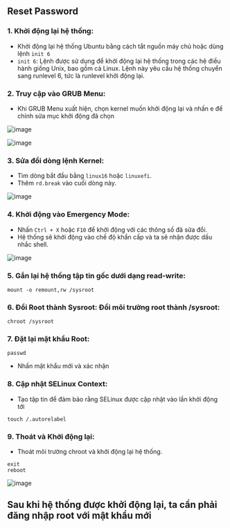 ## Reset Password
### 1. Khởi động lại hệ thống: 
- Khởi động lại hệ thống Ubuntu bằng cách tắt nguồn máy chủ hoặc dùng lệnh `init 6`
- `init 6`: Lệnh được sử dụng để khởi động lại hệ thống trong các hệ điều hành giống Unix, bao gồm cả Linux. Lệnh này yêu cầu hệ thống chuyển sang runlevel 6, tức là runlevel khởi động lại.

### 2. Truy cập vào GRUB Menu: 
- Khi GRUB Menu xuất hiện, chọn kernel muốn khởi động lại và nhấn e để chỉnh sửa mục khởi động đã chọn

![image](https://github.com/user-attachments/assets/d75adb7d-85e4-430d-96da-c889f3363fb7)

![image](https://github.com/user-attachments/assets/e51d91e4-d83a-4271-8362-cbdb42296ade)

### 3. Sửa đổi dòng lệnh Kernel: 
- Tìm dòng bắt đầu bằng `linux16` hoặc `linuxefi`.
- Thêm `rd.break` vào cuối dòng này.

![image](https://github.com/user-attachments/assets/0d265bef-c245-4341-8510-108136eba457)

### 4. Khởi động vào Emergency Mode: 
- Nhấn `Ctrl + X` hoặc `F10` để khởi động với các thông số đã sửa đổi.
- Hệ thống sẽ khởi động vào chế độ khẩn cấp và ta sẽ nhận được dấu nhắc shell.

![image](https://github.com/user-attachments/assets/4b4287ed-c210-4b8f-9c8d-6c6c2b834260)

### 5. Gắn lại hệ thống tập tin gốc dưới dạng read-write:
```
mount -o remount,rw /sysroot
```

### 6. Đổi Root thành Sysroot: Đổi môi trường root thành /sysroot:
```
chroot /sysroot
```

### 7. Đặt lại mật khẩu Root:
```
passwd
```
- Nhấn mật khẩu mới và xác nhận

### 8. Cập nhật SELinux Context:
- Tạo tập tin để đảm bảo rằng SELinux được cập nhật vào lần khởi động tới
```
touch /.autorelabel
```

### 9. Thoát và Khởi động lại:
- Thoát môi trường chroot và khởi động lại hệ thống.
```
exit
reboot 
```
![image](https://github.com/user-attachments/assets/ac6daf20-b446-4506-9fac-0237c42c48d6)

## Sau khi hệ thống được khởi động lại, ta cần phải đăng nhập root với mật khẩu mới 

